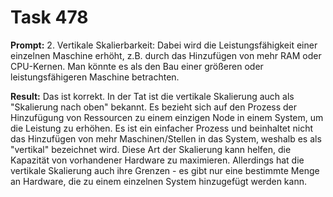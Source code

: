 # Task 478

**Prompt:** 2. Vertikale Skalierbarkeit: Dabei wird die Leistungsfähigkeit einer einzelnen Maschine erhöht, z.B. durch das Hinzufügen von mehr RAM oder CPU-Kernen. Man könnte es als den Bau einer größeren oder leistungsfähigeren Maschine betrachten.

**Result:**
Das ist korrekt. In der Tat ist die vertikale Skalierung auch als "Skalierung nach oben" bekannt. Es bezieht sich auf den Prozess der Hinzufügung von Ressourcen zu einem einzigen Node in einem System, um die Leistung zu erhöhen. Es ist ein einfacher Prozess und beinhaltet nicht das Hinzufügen von mehr Maschinen/Stellen in das System, weshalb es als "vertikal" bezeichnet wird. Diese Art der Skalierung kann helfen, die Kapazität von vorhandener Hardware zu maximieren. Allerdings hat die vertikale Skalierung auch ihre Grenzen - es gibt nur eine bestimmte Menge an Hardware, die zu einem einzelnen System hinzugefügt werden kann.
